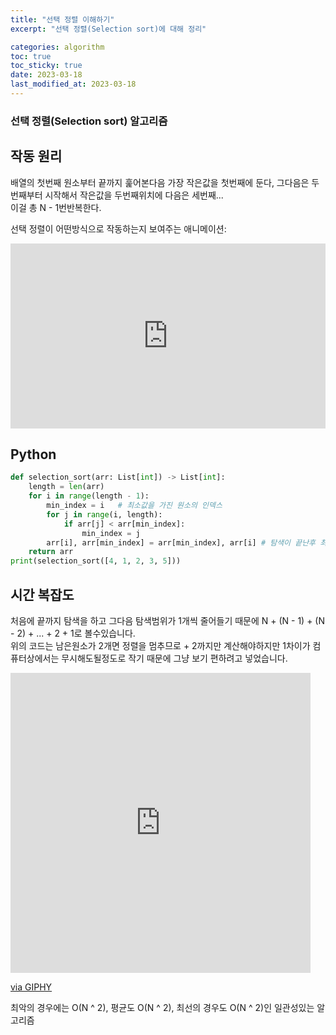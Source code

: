 ```yaml
---
title: "선택 정렬 이해하기"
excerpt: "선택 정렬(Selection sort)에 대해 정리"

categories: algorithm
toc: true
toc_sticky: true
date: 2023-03-18
last_modified_at: 2023-03-18
---
```


### 선택 정렬(Selection sort) 알고리즘

## 작동 원리

배열의 첫번째 원소부터 끝까지 훑어본다음 가장 작은값을 첫번째에 둔다, 그다음은 두번째부터 시작해서 작은값을 두번째위치에 다음은 세번째...  
이걸 총 N - 1번반복한다.

선택 정렬이 어떤방식으로 작동하는지 보여주는 애니메이션:

<div style='position:relative; padding-bottom:calc(50.00% + 44px)'><iframe src='https://gfycat.com/ifr/ShallowHideousFruitbat' frameborder='0' scrolling='no' width='100%' height='100%' style='position:absolute;top:0;left:0;' allowfullscreen></iframe></div>

## Python

```python
def selection_sort(arr: List[int]) -> List[int]:
    length = len(arr)
    for i in range(length - 1):
        min_index = i   # 최소값을 가진 원소의 인덱스
        for j in range(i, length):
            if arr[j] < arr[min_index]:
                min_index = j
        arr[i], arr[min_index] = arr[min_index], arr[i] # 탐색이 끝난후 최소값을 가진 원소를 맨 앞으로 보냄
    return arr
print(selection_sort([4, 1, 2, 3, 5]))
```

## 시간 복잡도

처음에 끝까지 탐색을 하고 그다음 탐색범위가 1개씩 줄어들기 때문에 N + (N - 1) + (N - 2) + ... + 2 + 1로 볼수있습니다.  
위의 코드는 남은원소가 2개면 정렬을 멈추므로 + 2까지만 계산해야하지만 1차이가 컴퓨터상에서는 무시해도될정도로 작기 때문에 그냥 보기 편하려고 넣었습니다.

<iframe src="https://giphy.com/embed/xhKdtuT56I3HNUpgOY" width="480" height="480" frameBorder="0" class="giphy-embed" allowFullScreen></iframe><p><a href="https://giphy.com/gifs/HBOMax-romance-hbomax-made-for-love-xhKdtuT56I3HNUpgOY">via GIPHY</a></p>

최악의 경우에는 O(N ^ 2), 평균도 O(N ^ 2), 최선의 경우도 O(N ^ 2)인 일관성있는 알고리즘
